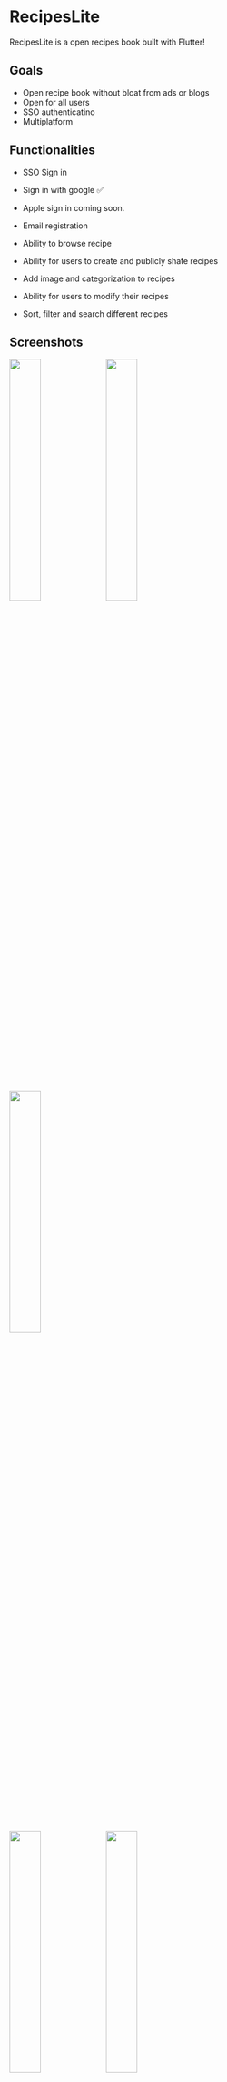 # RecipesLite

RecipesLite is a open recipes book built with Flutter!

## Goals
- Open recipe book without bloat from ads or blogs
- Open for all users
- SSO authenticatino
- Multiplatform


## Functionalities
- SSO Sign in
- Sign in with google ✅ 
- Apple sign in coming soon. 
- Email registration

- Ability to browse recipe
- Ability for users to create and publicly shate recipes
- Add image and categorization to recipes
- Ability for users to modify their recipes
- Sort, filter and search different recipes


## Screenshots
<p float="left">
  <img src="https://user-images.githubusercontent.com/97504729/187646490-ee19b939-d14e-4ef7-bf75-d41ac5279f63.PNG" width="33%" />
  <img src="https://user-images.githubusercontent.com/97504729/187646530-ec192a6a-33df-45eb-99b4-bd8878cb5287.PNG" width="33%" /> 
  <img src="https://user-images.githubusercontent.com/97504729/187646569-8c7d2457-0de2-4b66-b490-1072d6402efa.PNG" width="33%" />
</p>

<p float="left">
  <img src="https://user-images.githubusercontent.com/97504729/187646584-987ae848-8696-47d9-9b38-cb04391e785f.PNG" width="33%" />
  <img src="https://user-images.githubusercontent.com/97504729/187646597-65a5d853-28f4-445b-a424-caadfa384847.PNG" width="33%" /> 
  <img src="https://user-images.githubusercontent.com/97504729/187646618-97662380-a20c-406a-98c6-869902ea5768.PNG" width="33%" />
</p>

